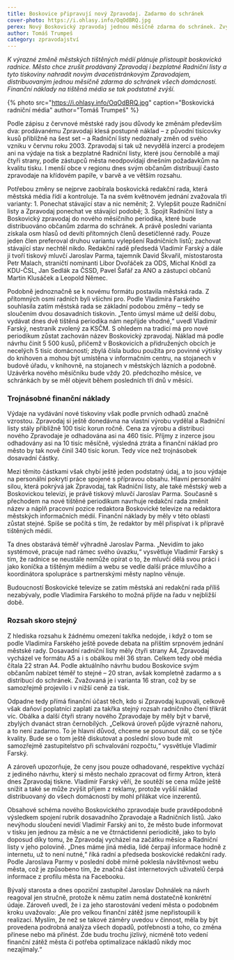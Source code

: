 ```yaml
---
title: Boskovice připravují nový Zpravodaj. Zadarmo do schránek
cover-photo: https://i.ohlasy.info/OqOdBRQ.jpg
perex: Nový Boskovický zpravodaj jednou měsíčně zdarma do schránek. Zvýšení kvality tisku znamená také výrazné zvýšení nákladů.
author: Tomáš Trumpeš
category: zpravodajství
---
```


*K výrazné změně městských tištěných médií plánuje přistoupit boskovická radnice. Město chce zrušit prodávaný Zpravodaj i bezplatné Radniční listy a tyto tiskoviny nahradit novým dvacetistránkovým Zpravodajem, distribuovaným jednou měsíčně zdarma do schránek všech domácností. Finanční náklady na tištěná média se tak podstatně zvýší.*

{% photo src="https://i.ohlasy.info/OqOdBRQ.jpg" caption="Boskovická radniční média" author="Tomáš Trumpeš" %}

Podle zápisu z červnové městské rady jsou důvody ke změnám především dva: prodávanému Zpravodaji klesá postupně náklad – z původní tisícovky kusů přibližně na šest set – a Radniční listy nedoznaly změn od svého vzniku v červnu roku 2003. Zpravodaj si tak už nevydělá inzercí a prodejem ani na výdaje na tisk a bezplatné Radniční listy, které jsou černobílé a mají čtyři strany, podle zástupců města neodpovídají dnešním požadavkům na kvalitu tisku. I menší obce v regionu dnes svým občanům distribuují často zpravodaje na křídovém papíře, v barvě a ve větším rozsahu.

Potřebou změny se nejprve zaobírala boskovická redakční rada, která městská média řídí a kontroluje. Ta na svém květnovém jednání zvažovala tři varianty: 1. Ponechat stávající stav a nic neměnit; 2. Vylepšit pouze Radniční listy a Zpravodaj ponechat ve stávající podobě; 3. Spojit Radniční listy a Boskovický zpravodaj do nového měsíčního periodika, které bude distribuováno občanům zdarma do schránek. A právě poslední varianta získala osm hlasů od devíti přítomných členů desetičlenné rady. Pouze jeden člen preferoval druhou variantu vylepšení Radničních listů; zachovat stávající stav nechtěl nikdo.
Redakční radě předsedá Vladimír Farský a dále ji tvoří tiskový mluvčí Jaroslav Parma, tajemník David Škvařil, místostarosta Petr Malach, straničtí nominanti Libor Dvořáček za ODS, Michal Knödl za KDU-ČSL, Jan Sedlák za ČSSD, Pavel Šafář za ANO a zástupci občanů Martin Klusáček a Leopold Němec.

Podobně jednoznačně se k novému formátu postavila městská rada. Z přítomných osmi radních byli všichni pro. Podle Vladimíra Farského souhlasila zatím městská rada se základní podobou změny – tedy se sloučením dvou dosavadních tiskovin. „Tento úmysl máme už delší dobu, vydávat dnes dvě tištěná periodika nám nepřijde vhodné,“ uvedl Vladimír Farský, nestraník zvolený za KSČM. 
S ohledem na tradici má pro nové periodikum zůstat zachován název Boskovický zpravodaj. Náklad má podle návrhu činit 5 500 kusů, přičemž v Boskovicích a přidružených obcích je necelých 5 tisíc domácností; zbylá čísla budou použita pro povinné výtisky do knihoven a mohou být umístěna v informačním centru, na stojanech v budově úřadu, v knihovně, na stojanech v městských lázních a podobně. Uzávěrka nového měsíčníku bude vždy 20. předchozího měsíce, ve schránkách by se měl objevit během posledních tří dnů v měsíci.

### Trojnásobné finanční náklady

Výdaje na vydávání nové tiskoviny však podle prvních odhadů značně vzrostou. Zpravodaj si ještě donedávna na vlastní výrobu vydělal a Radniční listy stály přibližně 100 tisíc korun ročně. Cena za výrobu a distribuci nového Zpravodaje je odhadována asi na 460 tisíc. Příjmy z inzerce jsou odhadovány asi na 10 tisíc měsíčně, výsledná ztráta a finanční náklad pro město by tak nově činil 340 tisíc korun. Tedy více než trojnásobek dosavadní částky.

Mezi těmito částkami však chybí ještě jeden podstatný údaj, a to jsou výdaje na personální pokrytí práce spojené s přípravou obsahu. Hlavní personální silou, která pokrývá jak Zpravodaj, tak Radniční listy, ale také městský web a Boskovickou televizi, je právě tiskový mluvčí Jaroslav Parma. Současně s přechodem na nové tištěné periodikum navrhuje redakční rada změnit název a náplň pracovní pozice redaktora Boskovické televize na redaktora městských informačních médií. Finanční náklady by měly v této oblasti zůstat stejné. Spíše se počítá s tím, že redaktor by měl přispívat i k přípravě tištěných médií.

Ta dnes obstarává téměř výhradně Jaroslav Parma. „Nevidím to jako systémové, pracuje nad rámec svého úvazku,“ vysvětluje Vladimír Farský s tím, že radnice se neustále nemůže opírat o to, že mluvčí dělá svou práci i jako koníčka a tištěným médiím a webu se vedle další práce mluvčího a koordinátora spolupráce s partnerskými městy naplno věnuje.

Budoucností Boskovické televize se zatím městská ani redakční rada příliš nezabývaly, podle Vladimíra Farského to možná přijde na řadu v nejbližší době.

### Rozsah skoro stejný

Z hlediska rozsahu k žádnému omezení takřka nedojde, i když o tom se podle Vladimíra Farského ještě povede debata na příštím srpnovém jednání městské rady. Dosavadní radniční listy měly čtyři strany A4, Zpravodaj vycházel ve formátu A5 a i s obálkou měl 36 stran. Celkem tedy obě média čítala 22 stran A4. Podle aktuálního návrhu budou Boskovice svým občanům nabízet téměř to stejné – 20 stran, avšak kompletně zadarmo a s distribucí do schránek. Zvažovaná je i varianta 16 stran, což by se samozřejmě projevilo i v nižší ceně za tisk.

Odpadne tedy přímá finanční účast těch, kdo si Zpravodaj kupovali, celkově však daňoví poplatníci zaplatí za takřka stejný rozsah radničního čtení třikrát víc. Obálka a další čtyři strany nového Zpravodaje by měly být v barvě, zbylých dvanáct stran černobílých. „Celková úroveň půjde výrazně nahoru, a to není zadarmo. To je hlavní důvod, chceme se posunout dál, co se týče kvality. Bude se o tom ještě diskutovat a poslední slovo bude mít samozřejmě zastupitelstvo při schvalování rozpočtu,“ vysvětluje Vladimír Farský.

A zároveň upozorňuje, že ceny jsou pouze odhadované, respektive vychází z jediného návrhu, který si město nechalo zpracovat od firmy Artron, která dnes Zpravodaj tiskne. Vladimír Farský věří, že soutěží se cena může ještě snížit a také se může zvýšit příjem z reklamy, protože vyšší náklad distribuovaný do všech domácností by mohl přilákat více inzerentů.

Obsahové schéma nového Boskovického zpravodaje bude pravděpodobně výsledkem spojení rubrik dosavadního Zpravodaje a Radničních listů. Jako nevýhodu sloučení nevidí Vladimír Farský ani to, že město bude informovat v tisku jen jednou za měsíc a ne ve čtrnáctidenní periodicitě, jako to bylo doposud díky tomu, že Zpravodaj vycházel na začátku měsíce a Radniční listy v jeho polovině. „Dnes máme jiná média, lidé čerpají informace hodně z internetu, už to není nutné,“ říká radní a předseda boskovické redakční rady. Podle Jaroslava Parmy v poslední době mírně poklesla návštěvnost webu města, což je způsobeno tím, že značná část internetových uživatelů čerpá informace z profilu města na Facebooku.

Bývalý starosta a dnes opoziční zastupitel Jaroslav Dohnálek na návrh reagoval jen stručně, protože k němu zatím nemá dostatečně konkrétní údaje. Zároveň uvedl, že i za jeho starostování vedení města o podobném kroku uvažovalo: „Ale pro velkou finanční zátěž jsme  nepřistoupili k realizaci. Myslím, že než se takové záměry uvedou v činnost, měla by být provedena podrobná analýza všech dopadů, potřebnosti a toho, co změna přinese nebo má přinést. Zde budu trochu jízlivý, nicméně toto vedení finanční zátěž města či potřeba optimalizace nákladů nikdy moc nezajímaly.“
